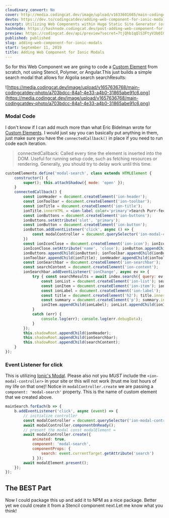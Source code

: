 ```yaml
---
cloudinary_convert: No
cover: http://media.codingcat.dev/image/upload/v1633601665/main-codingcatdev-photo/dy9rc4i1i6klybu27tmm.png
devto: https://dev.to/codingcatdev/adding-web-component-for-ionic-modals-33jh
excerpt: Utilizing Web Components within Hugo Static Site Generator (or any static site). Adding a Custom Element for an Ionic Modal pop-up.
hashnode: https://hashnode.codingcat.dev/post-adding-web-component-for-ionic-modals
preview: https://codingcat.dev/api/preview?secret=7tjQhb1qQlS3FtyV3b0I&selectionType=post&selectionSlug=adding-web-component-for-ionic-modals&_id=bfb9df79cc684c509342880eac8facc1
published: published
slug: adding-web-component-for-ionic-modals
start: September 11, 2019
title: Adding Web Component for Ionic Modals
---
```

So for this Web Component we are going to code a [Custom Element](https://developer.mozilla.org/en-US/docs/Web/Web_Components/Using_custom_elements) from scratch, not using Stencil, Polymer, or Angular.This just builds a simple search modal that allows for Algolia search searchResults:

![https://media.codingcat.dev/image/upload/v1657636768/main-codingcatdev-photo/a703bdcc-84a1-4e33-a4b0-31865abe91c6.png](https://media.codingcat.dev/image/upload/v1657636768/main-codingcatdev-photo/a703bdcc-84a1-4e33-a4b0-31865abe91c6.png)

### Modal Code

I don't know if I can add much more than what Eric Bidelman wrote for [Custom Elements](https://developers.google.com/web/fundamentals/web-components/customelements). I would just say you can basically put anything in them, just make sure you have the `connectedCallback()` in place if you need to run code each iteration.

> 
> 
> 
> connectedCallback: Called every time the element is inserted into the DOM. Useful for running setup code, such as fetching resources or rendering. Generally, you should try to delay work until this time.
> 

```jsx
customElements.define('modal-search', class extends HTMLElement {
    constructor() {
        super(); this.attachShadow({ mode: 'open' });
    }
    connectedCallback() {
        const ionHeader = document.createElement('ion-header');
        const ionToolbar = document.createElement('ion-toolbar');
        const ionTitle = document.createElement('ion-title');
        ionTitle.innerHTML = <ion-label color='primary'>Search Purr-fectly</ion-label>
        const ionButtons = document.createElement('ion-buttons');
        ionButtons.setAttribute('slot', 'primary');
        const ionButton = document.createElement('ion-button');
        ionButton.addEventListener('click', async () => {
            const modalController = document.querySelector('ion-modal-controller'); await modalController.dismiss({ 'dismissed': true });
        })
        const ionIconClose = document.createElement('ion-icon'); ionIconClose.setAttribute('slot', 'icon-only');
        ionIconClose.setAttribute('name', 'close'); ionButton.appendChild(ionIconClose);
        ionButtons.appendChild(ionButton); ionToolbar.appendChild(ionButtons);
        ionToolbar.appendChild(ionTitle); ionHeader.appendChild(ionToolbar);
        const ionSearchbar = document.createElement('ion-searchbar');
        const searchContent = document.createElement('ion-content');
        ionSearchbar.addEventListener('ionChange', async ev => {
            try { const searchResults = await index.search({ query: ev.detail.value });
                const ionList = document.createElement('ion-list'); searchResults.hits.forEach(hit => {
                const ionItem = document.createElement('ion-item'); ionItem.setAttribute('href', hit.url);
                const ionLabel = document.createElement('ion-label');
                const title = document.createElement('h2'); title.innerHTML = hit._highlightResult.title.value; ionLabel.appendChild(title);
                const summary = document.createElement('p'); summary.innerHTML = hit._highlightResult.summary.value; ionLabel.appendChild(summary);
                ionItem.appendChild(ionLabel); ionList.appendChild(ionItem); }); searchContent.innerHTML = ionList.innerHTML
            }
            catch (err) {
                console.log(err); console.log(err.debugData);
            }
        });
        this.shadowRoot.appendChild(ionHeader);
        this.shadowRoot.appendChild(ionSearchbar);
        this.shadowRoot.appendChild(searchContent);
    }
});

```

### Event Listener for click

This is utilizing [Ionic's Modal](https://ionicframework.com/docs/api/modal). Please also not you *MUST* include the `<ion-modal-controller>` in your site or this will not work (trust me lost hours of my life on that one)! Notice in `modalController.create` we are passing a `component: 'modal-search'` property. This is the name of custom element that we created above.

```jsx
mainSearch.forEach(b => {
    b.addEventListener('click', async (event) => {
        // initialize controller
        const modalController = document.querySelector('ion-modal-controller');
        await modalController.componentOnReady();
        // present the modal const modalElement =
        await modalController.create({
            animated: true,
            component: 'modal-search',
            componentProps: {
                search: event.currentTarget.getAttribute('search')
            } });
        await modalElement.present();
    });
});

```

## The BEST Part

Now I could package this up and add it to NPM as a nice package. Better yet we could create it from a Stencil component next.Let me know what you think!